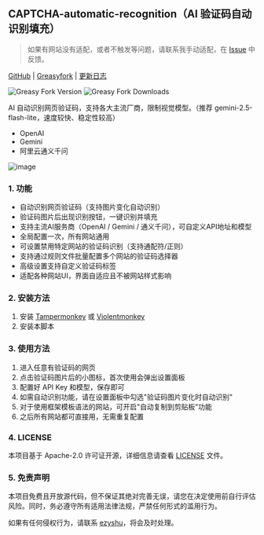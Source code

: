 ## CAPTCHA-automatic-recognition（AI 验证码自动识别填充）

> 如果有网站没有适配，或者不触发等问题，请联系我手动适配，在 [Issue](https://github.com/ezyshu/UserScript/issues) 中反馈。

[GitHub](https://github.com/ezyshu/UserScript/tree/main/CAPTCHA-automatic-recognition) |
[Greasyfork](https://greasyfork.org/scripts/540822) |
[更新日志](https://github.com/ezyshu/UserScript/tree/main/CAPTCHA-automatic-recognition/version-log.md)

![Greasy Fork Version](https://img.shields.io/greasyfork/v/540822)
![Greasy Fork Downloads](https://img.shields.io/greasyfork/dt/540822)

AI 自动识别网页验证码，支持各大主流厂商，限制视觉模型。（推荐 gemini-2.5-flash-lite，速度较快、稳定性较高）

- OpenAI
- Gemini
- 阿里云通义千问

![image](https://github.com/user-attachments/assets/c3a24ea0-7ce9-4e2f-930b-73f3951197d5)

### 1. 功能

- 自动识别网页验证码（支持图片变化自动识别）
- 验证码图片后出现识别按钮，一键识别并填充
- 支持主流AI服务商（OpenAI / Gemini / 通义千问），可自定义API地址和模型
- 全局配置一次，所有网站通用
- 可设置禁用特定网站的验证码识别（支持通配符/正则）
- 支持通过规则文件批量配置多个网站的验证码选择器
- 高级设置支持自定义验证码标签
- 适配各种网站UI，界面自适应且不被网站样式影响

### 2. 安装方法

1. 安装 [Tampermonkey](https://www.tampermonkey.net/) 或 [Violentmonkey](https://violentmonkey.github.io/)
2. 安装本脚本

### 3. 使用方法

1. 进入任意有验证码的网页
2. 点击验证码图片后的小图标，首次使用会弹出设置面板
3. 配置好 API Key 和模型，保存即可
4. 如需自动识别功能，请在设置面板中勾选"验证码图片变化时自动识别"
5. 对于使用框架模板语法的网站，可开启"自动复制到剪贴板"功能
6. 之后所有网站都可直接用，无需重复配置

### 4. LICENSE

本项目基于 Apache-2.0 许可证开源，详细信息请查看 [LICENSE](https://github.com/ezyshu/UserScript/blob/main/CAPTCHA-automatic-recognition/LICENSE) 文件。


### 5. 免责声明

本项目免费且开放源代码，但不保证其绝对完善无误，请您在决定使用前自行评估风险。同时，务必遵守所有适用法律法规，严禁任何形式的滥用行为。

如果有任何侵权行为，请联系 [ezyshu](https://github.com/ezyshu)，将会及时处理。
